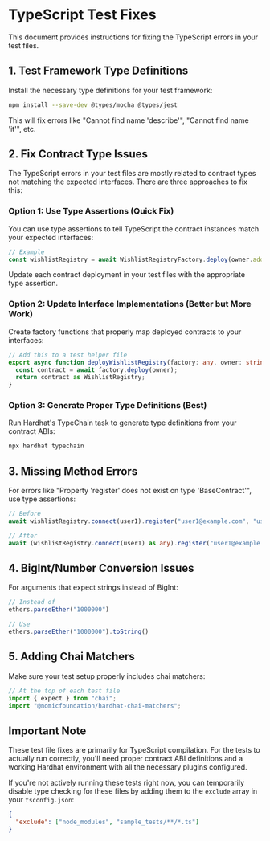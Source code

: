 # TypeScript Test Fixes

This document provides instructions for fixing the TypeScript errors in your test files.

## 1. Test Framework Type Definitions

Install the necessary type definitions for your test framework:

```bash
npm install --save-dev @types/mocha @types/jest
```

This will fix errors like "Cannot find name 'describe'", "Cannot find name 'it'", etc.

## 2. Fix Contract Type Issues

The TypeScript errors in your test files are mostly related to contract types not matching the expected interfaces. There are three approaches to fix this:

### Option 1: Use Type Assertions (Quick Fix)

You can use type assertions to tell TypeScript the contract instances match your expected interfaces:

```typescript
// Example
const wishlistRegistry = await WishlistRegistryFactory.deploy(owner.address) as unknown as WishlistRegistry;
```

Update each contract deployment in your test files with the appropriate type assertion.

### Option 2: Update Interface Implementations (Better but More Work)

Create factory functions that properly map deployed contracts to your interfaces:

```typescript
// Add this to a test helper file
export async function deployWishlistRegistry(factory: any, owner: string): Promise<WishlistRegistry> {
  const contract = await factory.deploy(owner);
  return contract as WishlistRegistry;
}
```

### Option 3: Generate Proper Type Definitions (Best)

Run Hardhat's TypeChain task to generate type definitions from your contract ABIs:

```bash
npx hardhat typechain
```

## 3. Missing Method Errors

For errors like "Property 'register' does not exist on type 'BaseContract'", use type assertions:

```typescript
// Before
await wishlistRegistry.connect(user1).register("user1@example.com", "user1_social");

// After
await (wishlistRegistry.connect(user1) as any).register("user1@example.com", "user1_social");
```

## 4. BigInt/Number Conversion Issues

For arguments that expect strings instead of BigInt:

```typescript
// Instead of
ethers.parseEther("1000000")

// Use
ethers.parseEther("1000000").toString()
```

## 5. Adding Chai Matchers

Make sure your test setup properly includes chai matchers:

```typescript
// At the top of each test file
import { expect } from "chai";
import "@nomicfoundation/hardhat-chai-matchers";
```

## Important Note

These test file fixes are primarily for TypeScript compilation. For the tests to actually run correctly, you'll need proper contract ABI definitions and a working Hardhat environment with all the necessary plugins configured.

If you're not actively running these tests right now, you can temporarily disable type checking for these files by adding them to the `exclude` array in your `tsconfig.json`:

```json
{
  "exclude": ["node_modules", "sample_tests/**/*.ts"]
}
```
